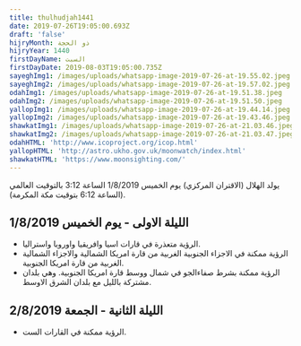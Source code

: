```yaml
---
title: thulhudjah1441
date: 2019-07-26T19:05:00.693Z
draft: 'false'
hijryMonth: ذو الحجة
hijryYear: 1440
firstDayName: السبت
firstDayDate: 2019-08-03T19:05:00.735Z
sayeghImg1: /images/uploads/whatsapp-image-2019-07-26-at-19.55.02.jpeg
sayeghImg2: /images/uploads/whatsapp-image-2019-07-26-at-19.57.02.jpeg
odahImg1: /images/uploads/whatsapp-image-2019-07-26-at-19.51.38.jpeg
odahImg2: /images/uploads/whatsapp-image-2019-07-26-at-19.51.50.jpeg
yallopImg1: /images/uploads/whatsapp-image-2019-07-26-at-19.44.14.jpeg
yallopImg2: /images/uploads/whatsapp-image-2019-07-26-at-19.43.46.jpeg
shawkatImg1: /images/uploads/whatsapp-image-2019-07-26-at-21.03.46.jpeg
shawkatImg2: /images/uploads/whatsapp-image-2019-07-26-at-21.03.47.jpeg
odahHTML: 'http://www.icoproject.org/icop.html'
yallopHTML: 'http://astro.ukho.gov.uk/moonwatch/index.html'
shawkatHTML: 'https://www.moonsighting.com/'
---
```

يولد الهلال (الاقتران المركزي) يوم الخميس 1/8/2019 الساعة 3:12 بالتوقيت العالمي (الساعة 6:12 بتوقيت مكة المكرمة). 
## الليلة الاولى - يوم الخميس 1/8/2019
* الرؤية متعذرة في قارات اسيا وافريقيا واوروبا واستراليا.
* الرؤية ممكنة في الاجزاء الجنوبية الغربية من قارة امريكا الشمالية والاجزاء الشمالية الغربية من قارة امريكا الجنوبية.
* الرؤية ممكنة بشرط صفاءالجو في شمال ووسط قارة امريكا الجنوبية. وهي بلدان مشتركة بالليل مع بلدان الشرق الاوسط.
## الليلة الثانية - الجمعة 2/8/2019
* الرؤية ممكنة في القارات الست.

